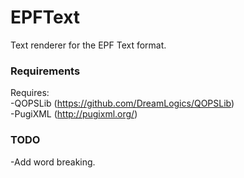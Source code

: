 EPFText
=======

Text renderer for the EPF Text format.

### Requirements

Requires:  
-QOPSLib (https://github.com/DreamLogics/QOPSLib)  
-PugiXML (http://pugixml.org/)  

### TODO

-Add word breaking.
